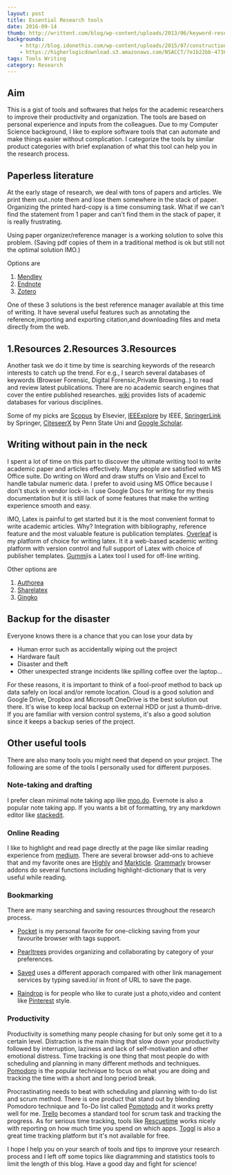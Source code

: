 ```yaml
---
layout: post
title: Essential Research tools
date: 2016-09-14
thumb: http://writtent.com/blog/wp-content/uploads/2013/06/keyword-research-tools.jpg
backgrounds: 
    - http://blog.idonethis.com/wp-content/uploads/2015/07/construction-work-carpenter-tools.jpg    
    - https://higherlogicdownload.s3.amazonaws.com/NSACCT/7e1b22bb-4736-47f7-a45d-41ce8d27e073/UploadedImages/bigstock-set-of-tools-in-tool-box-on-a--51238249.jpg
tags: Tools Writing
category: Research
---
```


## Aim

This is a gist of tools and softwares that helps for the academic researchers to improve their productivity and organization. The tools are based on personal experience and inputs from the colleagues. Due to my Computer Science background, I like to explore software tools that can automate and make things easier without complication. I categorize the tools by similar product categories with brief explanation of what this tool can help you in the research process.

## Paperless literature

At the early stage of research, we deal with tons of papers and articles. We print them out..note them and lose them somewhere in the stack of paper. Organizing the printed hard-copy is a time consuming task. What if we can't find the statement from 1 paper and can't find them in the stack of paper, it is really frustrating.

Using paper organizer/reference manager is a working solution to solve this problem. (Saving pdf copies of them in a traditional method is ok but still not the optimal solution IMO.) 

Options are 

1. [Mendley](https://www.mendeley.com/)
2. [Endnote](http://endnote.com/)
3. [Zotero](https://www.zotero.org/)

One of these 3 solutions is the best reference manager available at this time of writing. It have several useful features such as annotating the reference,importing and exporting citation,and downloading files and meta directly from the web. 

## 1.Resources 2.Resources 3.Resources

Another task we do it time by time is searching keywords of the research interests to catch up the trend. For e.g., I search several databases of keywords (Browser Forensic, Digital Forensic,Private Browsing..) to read and review latest publications. There are no academic search engines that cover the entire published researches. [wiki](https://www.wikiwand.com/en/List_of_academic_databases_and_search_engines) provides lists of academic databases for various disciplines. 

Some of my picks are [Scopus](https://www.scopus.com/home.uri) by Elsevier, [IEEExplore](http://ieeexplore.ieee.org/Xplore/home.jsp) by IEEE, [SpringerLink](http://link.springer.com/) by Springer, [CiteseerX](http://citeseerx.ist.psu.edu/index;jsessionid=F6768F5A3C6BDCB0EB693F5C7B3517C0) by Penn State Uni and [Google Scholar](https://scholar.google.co.th/).  

## Writing without pain in the neck

I spent a lot of time on this part to discover the ultimate writing tool to write academic paper and articles effectively. Many people are satisfied with MS Office suite. Do writing on Word and draw stuffs on Visio and Excel to handle tabular numeric data. I prefer to avoid using MS Office because I don't stuck in vendor lock-in. I use Google Docs for writing for my thesis documentation but it is still lack of some features that make the writing experience smooth and easy. 

IMO, Latex is painful to get started but it is the most convenient format to write academic articles. Why? Integration with bibliography, reference feature and the most valuable feature is publication templates. [Overleaf](https://www.overleaf.com) is my platform of choice for writing latex. It it a web-based academic writing platform with version control and full support of Latex with choice of publisher templates. [Gummi](https://github.com/alexandervdm/gummi)is a Latex tool I used for off-line writing.

Other options are

1. [Authorea](https://www.authorea.com)
2. [Sharelatex](https://www.sharelatex.com/)
3. [Gingko](https://gingkoapp.com/)

## Backup for the disaster

Everyone knows there is a chance that you can lose your data by

* Human error such as accidentally wiping out the project
* Hardware fault
* Disaster and theft
* Other unexpected strange incidents like spilling coffee over the laptop...

For these reasons, it is important to think of a fool-proof method to back up data safely on local and/or remote location. Cloud is a good solution and Google Drive, Dropbox and Microsoft OneDrive is the best solution out there. It's wise to keep local backup on external HDD or just a thumb-drive. If you are familiar with version control systems, it's also a good solution since it keeps a backup series of the project.

## Other useful tools
There are also many tools you might need that depend on your project. The following are some of the tools I personally used for different purposes. 

### Note-taking and drafting

I prefer clean minimal note taking app like [moo.do](https://www.moo.do/). Evernote is also a popular note taking app. If you wants a bit of formatting, try any markdown editor like [stackedit](https://stackedit.io/editor). 

### Online Reading

I like to highlight and read page directly at the page like similar reading experience from [medium](https://medium.com). There are several browser add-ons to achieve that and my favorite ones are [Highly](http://highly.co/) and [Markticle](https://markticle.com/).  [Grammarly](http://grammarly.com/) browser addons do several functions including highlight-dictionary that is very useful while reading.

### Bookmarking

There are many searching and saving resources throughout the research process.

* [Pocket](https://getpocket.com) is my personal favorite for one-clicking saving from your favourite browser with tags support.

* [Pearltrees](http://www.pearltrees.com/) provides organizing and collaborating by category of your preferences.

* [Saved](http://saved.io/) uses a different apporach compared with other link management services by typing saved.io/ in front of URL to save the page.

* [Raindrop](https://raindrop.io/) is for people who like to curate just a photo,video and content like [Pinterest](https://www.pinterest.com) style. 

### Productivity

Productivity is something many people chasing for but only some get it to a certain level. Distraction is the main thing that slow down your productivity followed by interruption, laziness and lack of self-motivation and other emotional distress. Time tracking is one thing that most people do with scheduling and planning in many different methods and techniques. [Pomodoro](http://pomodorotechnique.com/) is the popular technique to focus on what you are doing and tracking the time with a short and long period break. 

Procrastinating needs to beat with scheduling and planning with to-do list and scrum method. There is one product that stand out by blending Pomodoro technique and To-Do list called [Pomotodo](https://pomotodo.com/app) and it works pretty well for me. [Trello](https://trello.com/) becomes a standard tool for scrum task and tracking the progress. As for serious time tracking, tools like [Rescuetime](https://www.rescuetime.com/) works nicely with reporting on how much time you spend on which apps. [Toggl](https://www.toggl.com) is also a great time tracking platform but it's not available for free.

I hope I help you on your search of tools and tips to improve your research process and I left off some topics like diagramming and statistics tools to limit the length of this blog. Have a good day and fight for science!








